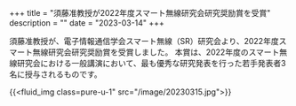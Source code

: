 +++
title = "須藤准教授が2022年度スマート無線研究会研究奨励賞を受賞"
description = ""
date = "2023-03-14"
+++

須藤准教授が、電子情報通信学会スマート無線（SR）研究会より、2022年度スマート無線研究会研究奨励賞を受賞しました。
本賞は、2022年度のスマート無線研究会における一般講演において、最も優秀な研究発表を行った若手発表者3名に授与されるものです。

{{<fluid_img class=pure-u-1" src="/image/20230315.jpg">}}
